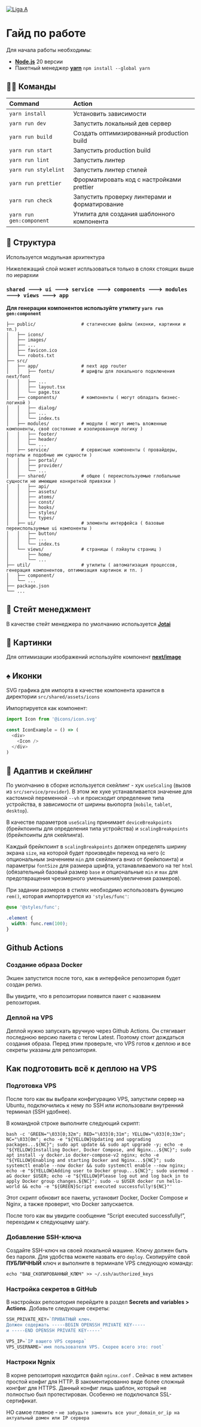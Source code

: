 [![Liga A](./public/images/banner.jpg)](https://ligaa.agency/)

# Гайд по работе

Для начала работы необходимы:

- **[Node.js](https://nodejs.org/en/download/prebuilt-installer)** 20 версии
- Пакетный менеджер **[yarn](https://classic.yarnpkg.com/lang/en/docs/install/)** `npm install --global yarn`

## 🐱‍💻 Команды

| Command                  | Action                                        |
| :----------------------- | :-------------------------------------------- |
| `yarn install`           | Установить зависимости                        |
| `yarn run dev`           | Запустить локальный дев сервер                |
| `yarn run build`         | Создать оптимизированный production build     |
| `yarn run start`         | Запустить production build                    |
| `yarn run lint`          | Запустить линтер                              |
| `yarn run stylelint`     | Запустить линтер стилей                       |
| `yarn run prettier`      | Фрорматировать код с настройками prettier     |
| `yarn run check`         | Запустить проверку линтерами и форматирование |
| `yarn run gen:component` | Утилита для создания шаблонного компонента    |

## 🚀 Структура

Используется модульная архитектура

Нижележащий слой может испльзоваться только в слоях стоящих выше по иерархии

### `shared 🡒 ui 🡒 service 🡒 components 🡒 modules 🡒 views 🡒 app`

**Для генерации компонентов используйте утилиту `yarn run gen:component`**

```text
├── public/                 # статические файлы (иконки, картинки и тп.)
│   ├── icons/
│   ├── images/
│   ├── ...
│   ├── favicon.ico
│   └── robots.txt
├── src/
│   ├── app/                # next app router
│   │   ├── fonts/          # шрифты для локального подключения next/font
│   │   ├── ...
│   │   ├── layout.tsx
│   │   └── page.tsx
│   ├── components/         # компоненты ( могут обладать бизнес-логикой )
│   │   ├── dialog/
│   │   ├── ...
│   │   └── index.ts
│   ├── modules/            # модули ( могут иметь вложенные компоненты, своё состояние и изолированную логику )
│   │   ├── footer/
│   │   ├── header/
│   │   └── ...
│   ├── service/            # сервисные компоненты ( провайдеры, порталы и подобные им сущности )
│   │   ├── portal/
│   │   ├── provider/
│   │   └── ...
│   ├── shared/             # общее ( переиспользуемые глобальные сущности не имеющие конкретной привязки )
│   │   ├── api/
│   │   ├── assets/
│   │   ├── atoms/
│   │   ├── const/
│   │   ├── hooks/
│   │   ├── styles/
│   │   └── types/
│   ├── ui/                 # элементы интерфейса ( базовые переиспользуемые ui компоненты )
│   │   ├── button/
│   │   ├── ...
│   │   └── index.ts
│   └── views/              # страницы ( лэйауты страниц )
│       ├── home/
│       └── ...
├── util/                   # утилиты ( автоматизация процессов, генерация компонентов, оптимизация картинок и тп. )
│   ├── component/
│   └── ...
├── package.json
└── ...
```

## 🔄 Стейт менеджмент

В качестве стейт менеджера по умолчанию используется **[Jotai](https://jotai.org/)**

## 🎴 Картинки

Для оптимизации изображений используйте компонент **[next/image](https://nextjs.org/docs/app/building-your-application/optimizing/images)**

## ♠️ Иконки

SVG графика для импорта в качестве компонента хранится в директории `src/shared/assets/icons`

Импортируется как компонент:

```typescript jsx
import Icon from '@icons/icon.svg'

const IconExample = () => (
  <div>
    <Icon />
  </div>
)
```

## 📏 Адаптив и скейлинг

По умолчанию в сборке используется скейлинг - хук `useScaling` (вызов из `src/service/provider`). В этом же хуке устанавливается значение для кастомной переменной `--vh` и происходит определение типа устройства, в зависимости от ширины вьюпорта (`mobile`, `tablet`, `desktop`).

В качестве параметров `useScaling` принимает `deviceBreakpoints` (брейкпоинты для определения типа устройства) и `scalingBreakpoints` (брейкпоинты для скейлинга).

Каждый брейкпоинт в `scalingBreakpoints` должен определять ширину экрана `size`, на которой будет произведён переход на него (с опциональным значением `min` для скейлинга вниз от брейкпоинта) и параметры `fontSize` для размера шрифта, устанавливаемого на тег `html` (обязательный базовый размер `base` и опциональные `min` и `max` для предотвращения чрезмерного уменьшения/увеличения размеров).

При задании размеров в стилях необходимо использовать функцию `rem()`, которая импортируется из `'styles/func'`:

```scss
@use '@styles/func';

.element {
  width: func.rem(100);
}
```

## Github Actions

### Создание образа Docker

Экшен запустится после того, как в интерфейсе репозитория будет создан релиз. 

Вы увидите, что в репозитории появится пакет с названием репозитория.

### Деплой на VPS

Деплой нужно запускать вручную через Github Actions. Он стягивает последнюю версию пакета с тегом Latest. Поэтому стоит дождаться создания образа. Перед этим проверьте, что VPS готов к деплою и все секреты указаны для репозитория.

## Как подготовить всё к деплою на VPS

### Подготовка VPS

После того как вы выбрали конфигурацию VPS, запустили сервер на Ubuntu, подключились к нему по SSH или использовали внутренний терминал (SSH удобнее).

В командной строке выполните следующий скрипт:

```
bash -c 'GREEN="\033[0;32m"; RED="\033[0;31m"; YELLOW="\033[0;33m"; NC="\033[0m"; echo -e "${YELLOW}Updating and upgrading packages...${NC}"; sudo apt update && sudo apt upgrade -y; echo -e "${YELLOW}Installing Docker, Docker Compose, and Nginx...${NC}"; sudo apt install -y docker.io docker-compose-v2 nginx; echo -e "${YELLOW}Enabling and starting Docker and Nginx...${NC}"; sudo systemctl enable --now docker && sudo systemctl enable --now nginx; echo -e "${YELLOW}Adding user to Docker group...${NC}"; sudo usermod -aG docker $USER; echo -e "${YELLOW}Please log out and log back in to apply Docker group changes.${NC}"; sudo -u $USER docker run hello-world && echo -e "${GREEN}Script executed successfully!${NC}"'

```

Этот скрипт обновит все пакеты, установит Docker, Docker Compose и Nginx, а также проверит, что Docker запускается.

После того как вы увидите сообщение “Script executed successfully!”, переходим к следующему шагу.

### Добавление SSH-ключа

Создайте SSH-ключ на своей локальной машине. Ключу должен быть без пароля. Для удобства можете назвать его `deploy`. Скопируйте свой **ПУБЛИЧНЫЙ** ключ и выполните в терминале VPS следующую команду:

```
echo "ВАШ_СКОПИРОВАННЫЙ_КЛЮЧ" >> ~/.ssh/authorized_keys
```

### Настройка секретов в GitHub

В настройках репозитория перейдите в раздел **Secrets and variables > Actions**. Добавьте следующие секреты:

```jsx
SSH_PRIVATE_KEY=`ПРИВАТНЫЙ ключ. 
Должен содержать -----BEGIN OPENSSH PRIVATE KEY-----
и -----END OPENSSH PRIVATE KEY-----`

VPS_IP=`IP вашего VPS сервера`
VPS_USERNAME=`имя пользователя VPS. Скорее всего это: root`
```

### Настроки Ngnix

В корне репозитория находится файл `nginx.conf` . Сейчас в нем активен простой конфиг для HTTP. В закоментированно виде более сложный конгфиг для HTTPS. Данный конфиг лишь шаблон, который не полностью был протестирован. Особенно не подключался SSL-сертификат. 

НО самое главное -  `не забудьте заменить все your_domain_or_ip на актуальный домен или IP сервера`
